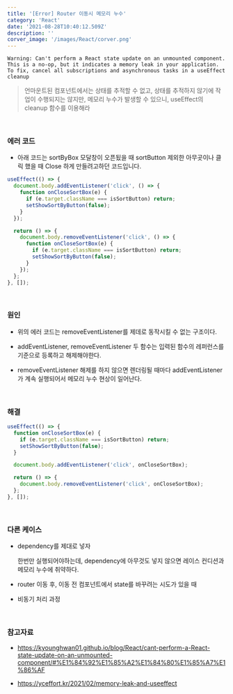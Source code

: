 ```yaml
---
title: '[Error] Router 이동시 메모리 누수'
category: 'React'
date: '2021-08-28T10:40:12.509Z'
description: ''
corver_image: '/images/React/corver.png'
---
```


```
Warning: Can't perform a React state update on an unmounted component.
This is a no-op, but it indicates a memory leak in your application.
To fix, cancel all subscriptions and asynchronous tasks in a useEffect cleanup
```

> 언마운트된 컴포넌트에서는 상태를 추적할 수 없고, 상태를 추적하지 않기에 작업이 수행되지는 않지만, 메모리 누수가 발생할 수 있으니, useEffect의 cleanup 함수를 이용해라

<br />

### 에러 코드

- 아래 코드는 sortByBox 모달창이 오픈됬을 때 sortButton 제외한 아무곳이나 클릭 했을 때 Close 하게 만들려고하던 코드입니다.

```jsx
useEffect(() => {
  document.body.addEventListener('click', () => {
    function onCloseSortBox(e) {
      if (e.target.className === isSortButton) return;
      setShowSortByButton(false);
    }
  });

  return () => {
    document.body.removeEventListener('click', () => {
      function onCloseSortBox(e) {
        if (e.target.className === isSortButton) return;
        setShowSortByButton(false);
      }
    });
  };
}, []);
```

<br />

### 원인

- 위의 에러 코드는 removeEventListener를 제데로 동작시킬 수 없는 구조이다.

- addEventListener, removeEventListener 두 함수는 입력된 함수의 레퍼런스를 기준으로 등록하고 해제해야한다.

- removeEventListener 해제를 하지 않으면 렌더링될 때마다 addEventListener가 계속 실행되어서 메모리 누수 현상이 일어난다.

<br />

### 해결

```jsx
useEffect(() => {
  function onCloseSortBox(e) {
    if (e.target.className === isSortButton) return;
    setShowSortByButton(false);
  }

  document.body.addEventListener('click', onCloseSortBox);

  return () => {
    document.body.removeEventListener('click', onCloseSortBox);
  };
}, []);
```

<br />

### 다른 케이스

- dependency를 제대로 넣자

  한번만 실행되어야하는데, dependency에 아무것도 넣지 않으면 레이스 컨디션과 메모리 누수에 취약하다.

- router 이동 후, 이동 전 컴포넌트에서 state를 바꾸려는 시도가 있을 때

- 비동기 처리 과정

<br />

### 참고자료

- https://kyounghwan01.github.io/blog/React/cant-perform-a-React-state-update-on-an-unmounted-component/#%E1%84%92%E1%85%A2%E1%84%80%E1%85%A7%E1%86%AF

- https://yceffort.kr/2021/02/memory-leak-and-useeffect
